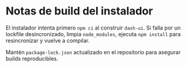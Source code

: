 # Notas de build del instalador

El instalador intenta primero `npm ci` al construir `dash-ui`. Si falla por un lockfile desincronizado, limpia `node_modules`, ejecuta `npm install` para resincronizar y vuelve a compilar.

Mantén `package-lock.json` actualizado en el repositorio para asegurar builds reproducibles.
